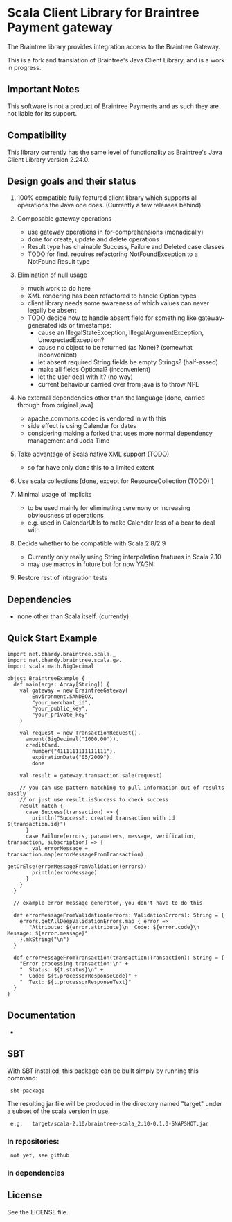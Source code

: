 # Scala Client Library for Braintree Payment gateway

The Braintree library provides integration access to the Braintree Gateway.

This is a fork and translation of Braintree's Java Client Library, and is a
work in progress.

## Important Notes

This software is not a product of Braintree Payments and as such they are not
liable for its support.

## Compatibility

This library currently has the same level of functionality as Braintree's Java
Client Library version 2.24.0.

## Design goals and their status

1. 100% compatible fully featured client library which supports all operations the Java one does.
   (Currently a few releases behind)

2. Composable gateway operations
   - use gateway operations in for-comprehensions (monadically)
   - done for create, update and delete operations
   - Result type has chainable Success, Failure and Deleted case classes
   - TODO for find. requires refactoring NotFoundException to a NotFound Result type

3. Elimination of null usage
   - much work to do here
   - XML rendering has been refactored to handle Option types
   - client library needs some awareness of which values can never legally be absent
   - TODO decide how to handle absent field for something like gateway-generated ids or timestamps:
     - cause an IllegalStateException, IllegalArgumentException, UnexpectedException?
     - cause no object to be returned (as None)? (somewhat inconvenient)
     - let absent required String fields be empty Strings? (half-assed)
     - make all fields Optional? (inconvenient)
     - let the user deal with it? (no way)
     - current behaviour carried over from java is to throw NPE

4. No external dependencies other than the language [done, carried through from original java]
   - apache.commons.codec is vendored in with this
   - side effect is using Calendar for dates
   - considering making a forked that uses more normal dependency management and Joda Time

4. Take advantage of Scala native XML support (TODO)
   - so far have only done this to a limited extent

5. Use scala collections [done, except for ResourceCollection (TODO) ]

6. Minimal usage of implicits
   - to be used mainly for eliminating ceremony or increasing obviousness of operations
   - e.g. used in CalendarUtils to make Calendar less of a bear to deal with

7. Decide whether to be compatible with Scala 2.8/2.9
   - Currently only really using String interpolation features in Scala 2.10
   - may use macros in future but for now YAGNI

8. Restore rest of integration tests

## Dependencies

* none other than Scala itself.  (currently)

## Quick Start Example

    import net.bhardy.braintree.scala._
    import net.bhardy.braintree.scala.gw._
    import scala.math.BigDecimal

    object BraintreeExample {
      def main(args: Array[String]) {
        val gateway = new BraintreeGateway(
            Environment.SANDBOX,
            "your_merchant_id",
            "your_public_key",
            "your_private_key"
        )

        val request = new TransactionRequest().
          amount(BigDecimal("1000.00")).
          creditCard.
            number("4111111111111111").
            expirationDate("05/2009").
            done

        val result = gateway.transaction.sale(request)

        // you can use pattern matching to pull information out of results easily
        // or just use result.isSuccess to check success
        result match {
          case Success(transaction) => {
            println("Success!: created transaction with id ${transaction.id}")
          }
          case Failure(errors, parameters, message, verification, transaction, subscription) => {
            val errorMessage = transaction.map(errorMessageFromTransaction).
                                getOrElse(errorMessageFromValidation(errors))
            println(errorMessage)
          }
        }
      }

      // example error message generator, you don't have to do this

      def errorMessageFromValidation(errors: ValidationErrors): String = {
        errors.getAllDeepValidationErrors.map { error =>
           "Attribute: ${error.attribute}\n  Code: ${error.code}\n  Message: ${error.message}"
        }.mkString("\n")
      }

      def errorMessageFromTransaction(transaction:Transaction): String = {
        "Error processing transaction:\n" +
        "  Status: ${t.status}\n" +
        "  Code: ${t.processorResponseCode}" +
        "  Text: ${t.processorResponseText}"
      }
    }


## Documentation

 * 

## SBT

  With SBT installed, this package can be built simply by running this command:

     sbt package

  The resulting jar file will be produced in the directory named "target" under a subset of the scala version in use.

     e.g.   target/scala-2.10/braintree-scala_2.10-0.1.0-SNAPSHOT.jar

### In repositories:

     not yet, see github

### In dependencies


## License

See the LICENSE file.
